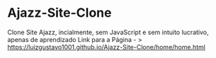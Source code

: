 # Ajazz-Site-Clone
 Clone Site Ajazz, incialmente, sem JavaScript e sem intuito lucrativo, apenas de aprendizado
Link para a Página - > https://luizgustavo1001.github.io/Ajazz-Site-Clone/home/home.html
